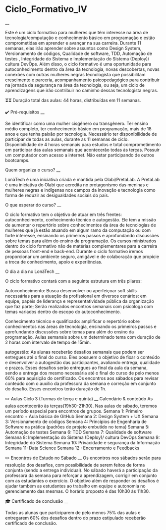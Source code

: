 # Ciclo_Formativo_IV

__

Este é um ciclo formativo para mulheres que têm interesse na área de tecnologia/computação e conhecimento básico em programação e estão comprometidas em aprender e avançar na sua carreira. Durante 11 semanas, elas irão aprender sobre assuntos como Design System, Versionamento de códigos, Qualidade de software, TDD, Automação de testes , Integridade do Sistema e Implementação do Sistema (Deploy)/ cultura DevOps. Além disso, o ciclo formativo é uma oportunidade para autoconhecimento dentro da área da tecnologia, novas descobertas, novas conexões com outras mulheres negras tecnologista que possibilitam crescimento e parceria, acompanhamento psicopedagógico para contribuir na jornada da segurança na área da tecnologia, ou seja, um ciclo de aprendizagens que irão contribuir no caminho dessas tecnologista negras.

⏳⏳ Duração total das aulas: 44 horas, distribuídas em 11 semanas.

✔️ Pré-requisitos __

Se identificar como uma mulher cisgênero ou transgênero. Ter ensino médio completo, ter conhecimento básico em programação, mais de 18 anos e que tenha paixão por tecnologia. Necessário ter disponibilidade de participar de todas as aulas, durante as 11 semanas de ciclo. Disponibilidade de 4 horas semanais para estudos e total comprometimento em participar das aulas semanais que acontecerão todas às terças. Possuir um computador com acesso a internet. Não estar participando de outros bootcamps.

Quem organiza o curso? __

LonàTech é uma iniciativa criada e mantida pela Olabi/PretaLab. A PretaLab é uma iniciativa do Olabi que acredita no protagonismo das meninas e mulheres negras e indígenas nos campos da inovação e tecnologia como forma de reduzir as desigualdades sociais do país.

O que esperar do curso? __

O ciclo formativo tem o objetivo de atuar em três frentes: autoconhecimento, conhecimento técnico e autogestão. Ele tem a missão de aumentar o repertório sobre conhecimentos da área de tecnologias de mulheres que já estão atuando em algum ramo da computação ou com forte interesse, ensinando os primeiros passos e aprofundando discussões sobre temas para além do ensino da programação. Os cursos ministrados dentro do ciclo formativo não de matérias complementares para a carreira de pessoas front-end e back-end. Durante o ciclo formativo iremos proporcionar um ambiente seguro, amigável e de colaboração que propicie a troca de conhecimento, apoio e experiências.

O dia a dia no LonàTech __

O ciclo formativo contará com a seguinte estrutura em três pilares:

Autoconhecimento: Busca desenvolver ou aperfeiçoar soft skills necessárias para a atuação da profissional em diversos cenários: em equipe, papéis de liderança e representatividade pública da organização que faz parte; Serão realizados encontros semanais com psicóloga com temas variados dentro do escopo do autoconhecimento.

Conhecimento técnico e qualificado: amplificar o repertório sobre conhecimentos nas áreas de tecnologia, ensinando os primeiros passos e aprofundando discussões sobre temas para além do ensino da programação. Aulas semanais sobre um determinado tema com duração de 2 horas com intervalo de tempo de 15min.

autogestão: As alunas receberão desafios semanais que podem ser entregues até o final do curso. Eles possuem o objetivo de fixar o conteúdo e desenvolver a autogestão das participantes, avaliando entrega, qualidade e prazos. Esses desafios serão entregues ao final da aula da semana, sendo a entrega dos mesmo necessária até o final do curso de pelo menos 60% para aquisição do certificado. Os encontros aos sábados para revisar conteúdo com o auxilio da professora da semana e correção em conjunto do desafio. Esses encontros terão duração de 1h.

✏️ Aulas Ciclo 3 (Turmas de terça e quinta) __ Calendário & conteúdo As aulas acontecerão às terças(19h30-21h30). Nas aulas de sábado, teremos um período especial para encontros de grupos. Semana 1: Primeiro encontro + Aula básica de GitHub Semana 2: Design System + UX Semana 3: Versionamento de códigos Semana 4: Princípios de Engenharia de Software na prática (padrões de projeto embutido no tema) Semana 5: Automação de testes Semana 6: TDD Semana 7: Qualidade de software Semana 8: Implementação do Sistema (Deploy)/ cultura DevOps Semana 9: Integridade do Sistema Semana 10: Privacidade e segurança da Informação Semana 11: Data Science Semana 12 : Encerramento e Feedbacks

✏️ Encontros de Estudo no Sábado __ Os encontros nos sábados serão para resolução dos desafios, com possibilidade de serem feitos de forma conjunta (sendo a entrega individual). No sábado haverá a participação da professora da semana para reforçar a aprendizagem, corrigir em conjunto com as estudantes o exercício. O objetivo além de responder os desafios é ajudar também as estudantes ao trabalho em equipe e autonomia no gerenciamento das mesmas. O horário proposto é das 10h30 às 11h30.

🎓 Certificado de conclusão __

Todas as alunas que participarem de pelo menos 75% das aulas e entregarem 60% dos desafios dentro do prazo estipulado receberão certificado de conclusão.
